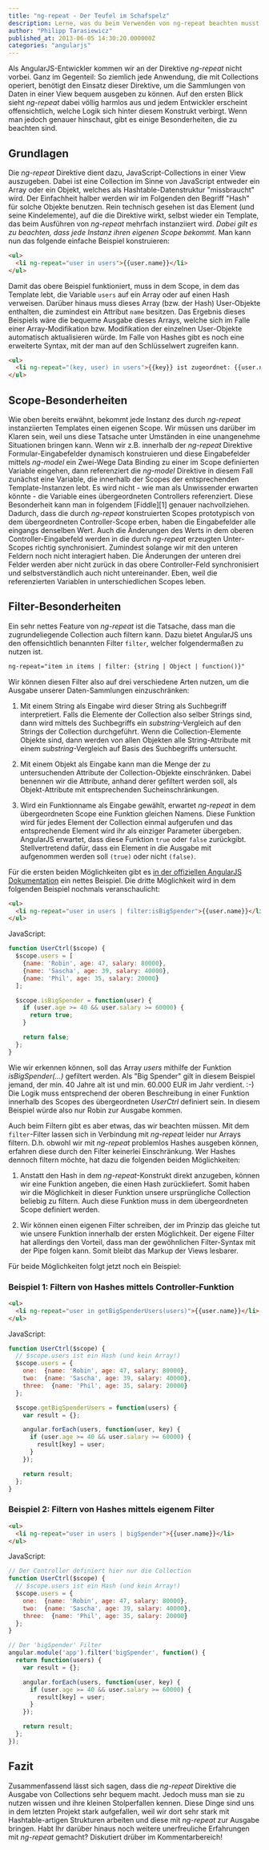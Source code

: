 ```yaml
---
title: "ng-repeat - Der Teufel im Schafspelz"
description: Lerne, was du beim Verwenden von ng-repeat beachten musst. Insbesondere, wenn du Objekte übergibst.
author: "Philipp Tarasiewicz"
published_at: 2013-06-05 14:30:20.000000Z
categories: "angularjs"
---
```


Als AngularJS-Entwickler kommen wir an der Direktive *ng-repeat* nicht vorbei. Ganz im Gegenteil: So ziemlich jede Anwendung, die mit Collections operiert, benötigt den Einsatz dieser Direktive, um die Sammlungen von Daten in einer View bequem ausgeben zu können. Auf den ersten Blick sieht *ng-repeat* dabei völlig harmlos aus und jedem Entwickler erscheint offensichtlich, welche Logik sich hinter diesem Konstrukt verbirgt. Wenn man jedoch genauer hinschaut, gibt es einige Besonderheiten, die zu beachten sind.

## Grundlagen

Die *ng-repeat* Direktive dient dazu, JavaScript-Collections in einer View auszugeben. Dabei ist eine Collection im Sinne von JavaScript entweder ein Array oder ein Objekt, welches als Hashtable-Datenstruktur "missbraucht" wird. Der Einfachheit halber werden wir im Folgenden den Begriff "Hash" für solche Objekte benutzen. Rein technisch gesehen ist das Element (und seine Kindelemente), auf die die Direktive wirkt, selbst wieder ein Template, das beim Ausführen von *ng-repeat* mehrfach instanziiert wird. *Dabei gilt es zu beachten, dass jede Instanz ihren eigenen Scope bekommt.* Man kann nun das folgende einfache Beispiel konstruieren:

```html
<ul>
  <li ng-repeat="user in users">{{user.name}}</li>
</ul>
```


Damit das obere Beispiel funktioniert, muss in dem Scope, in dem das Template lebt, die Variable `users` auf ein Array oder auf einen Hash verweisen. Darüber hinaus muss dieses Array (bzw. der Hash) User-Objekte enthalten, die zumindest ein Attribut `name` besitzen. Das Ergebnis dieses Beispiels wäre die bequeme Ausgabe dieses Arrays, welche sich im Falle einer Array-Modifikation bzw. Modifikation der einzelnen User-Objekte automatisch aktualisieren würde. Im Falle von Hashes gibt es noch eine erweiterte Syntax, mit der man auf den Schlüsselwert zugreifen kann.

```html
<ul>
  <li ng-repeat="(key, user) in users">{{key}} ist zugeordnet: {{user.name}}</li>
</ul>
```


## Scope-Besonderheiten

Wie oben bereits erwähnt, bekommt jede Instanz des durch *ng-repeat* instanziierten Templates einen eigenen Scope. Wir müssen uns darüber im Klaren sein, weil uns diese Tatsache unter Umständen in eine unangenehme Situationen bringen kann. Wenn wir z.B. innerhalb der *ng-repeat* Direktive Formular-Eingabefelder dynamisch konstruieren und diese Eingabefelder mittels *ng-model* ein Zwei-Wege Data Binding zu einer im Scope definierten Variable eingehen, dann referenziert die *ng-model* Direktive in diesem Fall zunächst eine Variable, die innerhalb der Scopes der entsprechenden Template-Instanzen lebt. Es wird nicht - wie man als Unwissender erwarten könnte - die Variable eines übergeordneten Controllers referenziert. Diese Besonderheit kann man in folgendem \[Fiddle\]\[1\] genauer nachvollziehen. Dadurch, dass die durch *ng-repeat* konstruierten Scopes prototypisch von dem übergeordneten Controller-Scope erben, haben die Eingabefelder alle eingangs denselben Wert. Auch die Änderungen des Werts in dem oberen Controller-Eingabefeld werden in die durch *ng-repeat* erzeugten Unter-Scopes richtig synchronisiert. Zumindest solange wir mit den unteren Feldern noch nicht interagiert haben. Die Änderungen der unteren drei Felder werden aber nicht zurück in das obere Controller-Feld synchronisiert und selbstverständlich auch nicht untereinander. Eben, weil die referenzierten Variablen in unterschiedlichen Scopes leben.

## Filter-Besonderheiten

Ein sehr nettes Feature von *ng-repeat* ist die Tatsache, dass man die zugrundeliegende Collection auch filtern kann. Dazu bietet AngularJS uns den offensichtlich benannten Filter `filter`, welcher folgendermaßen zu nutzen ist.

```html
ng-repeat="item in items | filter: {string | Object | function()}"
```


Wir können diesen Filter also auf drei verschiedene Arten nutzen, um die Ausgabe unserer Daten-Sammlungen einzuschränken:

1.  Mit einem String als Eingabe wird dieser String als Suchbegriff interpretiert. Falls die Elemente der Collection also selber Strings sind, dann wird mittels des Suchbegriffs ein *substring*-Vergleich auf den Strings der Collection durchgeführt. Wenn die Collection-Elemente Objekte sind, dann werden von allen Objekten alle String-Attribute mit einem *substring*-Vergleich auf Basis des Suchbegriffs untersucht.

2.  Mit einem Objekt als Eingabe kann man die Menge der zu untersuchenden Attribute der Collection-Objekte einschränken. Dabei benennen wir die Attribute, anhand derer gefiltert werden soll, als Objekt-Attribute mit entsprechenden Sucheinschränkungen.

3.  Wird ein Funktionname als Eingabe gewählt, erwartet *ng-repeat* in dem übergeordneten Scope eine Funktion gleichen Namens. Diese Funktion wird für jedes Element der Collection einmal aufgerufen und das entsprechende Element wird ihr als einziger Parameter übergeben. AngularJS erwartet, dass diese Funktion `true` oder `false` zurückgibt. Stellvertretend dafür, dass ein Element in die Ausgabe mit aufgenommen werden soll `(true)` oder nicht `(false)`.

Für die ersten beiden Möglichkeiten gibt es [in der offiziellen AngularJS Dokumentation](http://docs.angularjs.org/api/ng.filter:filter) ein nettes Beispiel. Die dritte Möglichkeit wird in dem folgenden Beispiel nochmals veranschaulicht:

```html
<ul>
  <li ng-repeat="user in users | filter:isBigSpender">{{user.name}}</li>
</ul>
```


JavaScript:

```javascript
function UserCtrl($scope) {
  $scope.users = [
    {name: 'Robin', age: 47, salary: 80000},
    {name: 'Sascha', age: 39, salary: 40000},
    {name: 'Phil', age: 35, salary: 20000}
  ];

  $scope.isBigSpender = function(user) {
    if (user.age >= 40 && user.salary >= 60000) {
      return true;
    }

    return false;
  };
}
```


Wie wir erkennen können, soll das Array *users* mithilfe der Funktion *isBigSpender(…)* gefiltert werden. Als "Big Spender" gilt in diesem Beispiel jemand, der min. 40 Jahre alt ist und min. 60.000 EUR im Jahr verdient. :-) Die Logik muss entsprechend der oberen Beschreibung in einer Funktion innerhalb des Scopes des übergeordneten *UserCtrl* definiert sein. In diesem Beispiel würde also nur Robin zur Ausgabe kommen.

Auch beim Filtern gibt es aber etwas, das wir beachten müssen. Mit dem `filter`-Filter lassen sich in Verbindung mit *ng-repeat* leider nur Arrays filtern. D.h. obwohl wir mit *ng-repeat* problemlos Hashes ausgeben können, erfahren diese durch den Filter keinerlei Einschränkung. Wer Hashes dennoch filtern möchte, hat dazu die folgenden beiden Möglichkeiten:

1.  Anstatt den Hash in dem *ng-repeat*-Konstrukt direkt anzugeben, können wir eine Funktion angeben, die einen Hash zurückliefert. Somit haben wir die Möglichkeit in dieser Funktion unsere ursprüngliche Collection beliebig zu filtern. Auch diese Funktion muss in dem übergeordneten Scope definiert werden.

2.  Wir können einen eigenen Filter schreiben, der im Prinzip das gleiche tut wie unsere Funktion innerhalb der ersten Möglichkeit. Der eigene Filter hat allerdings den Vorteil, dass man der gewöhnlichen Filter-Syntax mit der Pipe folgen kann. Somit bleibt das Markup der Views lesbarer.

Für beide Möglichkeiten folgt jetzt noch ein Beispiel:

### Beispiel 1: Filtern von Hashes mittels Controller-Funktion

```html
<ul>
  <li ng-repeat="user in getBigSpenderUsers(users)">{{user.name}}</li>
</ul>
```


JavaScript:

```javascript
function UserCtrl($scope) {
  // $scope.users ist ein Hash (und kein Array!)
  $scope.users = {
    one:  {name: 'Robin', age: 47, salary: 80000},
    two:  {name: 'Sascha', age: 39, salary: 40000},
    three:  {name: 'Phil', age: 35, salary: 20000}
  };

  $scope.getBigSpenderUsers = function(users) {
    var result = {};

    angular.forEach(users, function(user, key) {
      if (user.age >= 40 && user.salary >= 60000) {
        result[key] = user;
      }
    });

    return result;
  };
}
```


### Beispiel 2: Filtern von Hashes mittels eigenem Filter

```html
<ul>
  <li ng-repeat="user in users | bigSpender">{{user.name}}</li>
</ul>
```


JavaScript:

```javascript
// Der Controller definiert hier nur die Collection
function UserCtrl($scope) {
  // $scope.users ist ein Hash (und kein Array!)
  $scope.users = {
    one:  {name: 'Robin', age: 47, salary: 80000},
    two:  {name: 'Sascha', age: 39, salary: 40000},
    three:  {name: 'Phil', age: 35, salary: 20000}
  };
}

// Der 'bigSpender' Filter
angular.module('app').filter('bigSpender', function() {
  return function(users) {
    var result = {};

    angular.forEach(users, function(user, key) {
      if (user.age >= 40 && user.salary >= 60000) {
        result[key] = user;
      }
    });

    return result;
  };
});
```


## Fazit

Zusammenfassend lässt sich sagen, dass die *ng-repeat* Direktive die Ausgabe von Collections sehr bequem macht. Jedoch muss man sie zu nutzen wissen und ihre kleinen Stolperfallen kennen. Diese Dinge sind uns in dem letzten Projekt stark aufgefallen, weil wir dort sehr stark mit Hashtable-artigen Strukturen arbeiten und diese mit *ng-repeat* zur Ausgabe bringen. Habt Ihr darüber hinaus noch weitere unerfreuliche Erfahrungen mit *ng-repeat* gemacht? Diskutiert drüber im Kommentarbereich!
